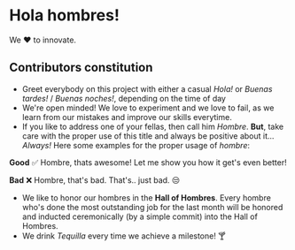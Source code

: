 # Hola hombres!

We :heart: to innovate.

## Contributors constitution

* Greet everybody on this project with either a casual _Hola!_ or _Buenas tardes!_ / _Buenas noches!_, depending on the time of day
* We're open minded! We love to experiment and we love to fail, as we learn from our mistakes  and improve our skills everytime.
* If you like to address one of your fellas, then call him _Hombre_. **But**, take care with the proper use of this title and always be positive about it... _Always!_ Here some examples for the proper usage of _hombre_:

**Good**
:white_check_mark: Hombre, thats awesome! Let me show you how it get's even better!

**Bad**
:x: Hombre, that's bad. That's.. just bad. :unamused:

* We like to honor our hombres in the **Hall of Hombres**. Every hombre who's done the most outstanding job for the last month will be honored and inducted ceremonically (by a simple commit) into the Hall of Hombres.
* We drink _Tequilla_ every time we achieve a milestone! :cocktail:
